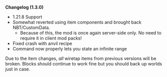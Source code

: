 **Changelog (1.3.0)**

- 1.21.8 Support
- Somewhat reverted using item components and brought back NBT/CustomData.
  - Because of this, the mod is once again server-side only. No need to require it in client mod packs!
- Fixed crash with anvil recipe
- Command now properly lets you state an infinite range

Due to the item changes, *all* wiretap items from previous versions will be broken. Blocks should continue to work fine
but you should back up worlds just in case.